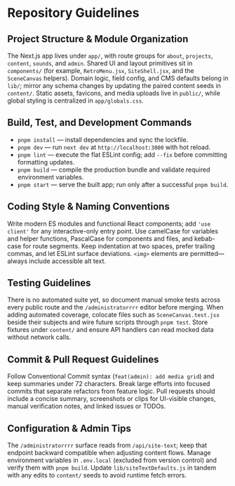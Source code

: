 # Repository Guidelines

## Project Structure & Module Organization
The Next.js app lives under `app/`, with route groups for `about`, `projects`, `content`, `sounds`, and `admin`. Shared UI and layout primitives sit in `components/` (for example, `RetroMenu.jsx`, `SiteShell.jsx`, and the `SceneCanvas` helpers). Domain logic, field config, and CMS defaults belong in `lib/`; mirror any schema changes by updating the paired content seeds in `content/`. Static assets, favicons, and media uploads live in `public/`, while global styling is centralized in `app/globals.css`.

## Build, Test, and Development Commands
- `pnpm install` — install dependencies and sync the lockfile.
- `pnpm dev` — run `next dev` at `http://localhost:3000` with hot reload.
- `pnpm lint` — execute the flat ESLint config; add `--fix` before committing formatting updates.
- `pnpm build` — compile the production bundle and validate required environment variables.
- `pnpm start` — serve the built app; run only after a successful `pnpm build`.

## Coding Style & Naming Conventions
Write modern ES modules and functional React components; add `'use client'` for any interactive-only entry point. Use camelCase for variables and helper functions, PascalCase for components and files, and kebab-case for route segments. Keep indentation at two spaces, prefer trailing commas, and let ESLint surface deviations. `<img>` elements are permitted—always include accessible alt text.

## Testing Guidelines
There is no automated suite yet, so document manual smoke tests across every public route and the `/administratorrrr` editor before merging. When adding automated coverage, colocate files such as `SceneCanvas.test.jsx` beside their subjects and wire future scripts through `pnpm test`. Store fixtures under `content/` and ensure API handlers can read mocked data without network calls.

## Commit & Pull Request Guidelines
Follow Conventional Commit syntax (`feat(admin): add media grid`) and keep summaries under 72 characters. Break large efforts into focused commits that separate refactors from feature logic. Pull requests should include a concise summary, screenshots or clips for UI-visible changes, manual verification notes, and linked issues or TODOs.

## Configuration & Admin Tips
The `/administratorrrr` surface reads from `/api/site-text`; keep that endpoint backward compatible when adjusting content flows. Manage environment variables in `.env.local` (excluded from version control) and verify them with `pnpm build`. Update `lib/siteTextDefaults.js` in tandem with any edits to `content/` seeds to avoid runtime fetch errors.
